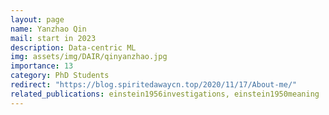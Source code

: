 ```yaml
---
layout: page
name: Yanzhao Qin
mail: start in 2023
description: Data-centric ML
img: assets/img/DAIR/qinyanzhao.jpg
importance: 13
category: PhD Students
redirect: "https://blog.spiritedawaycn.top/2020/11/17/About-me/"
related_publications: einstein1956investigations, einstein1950meaning
---
```

